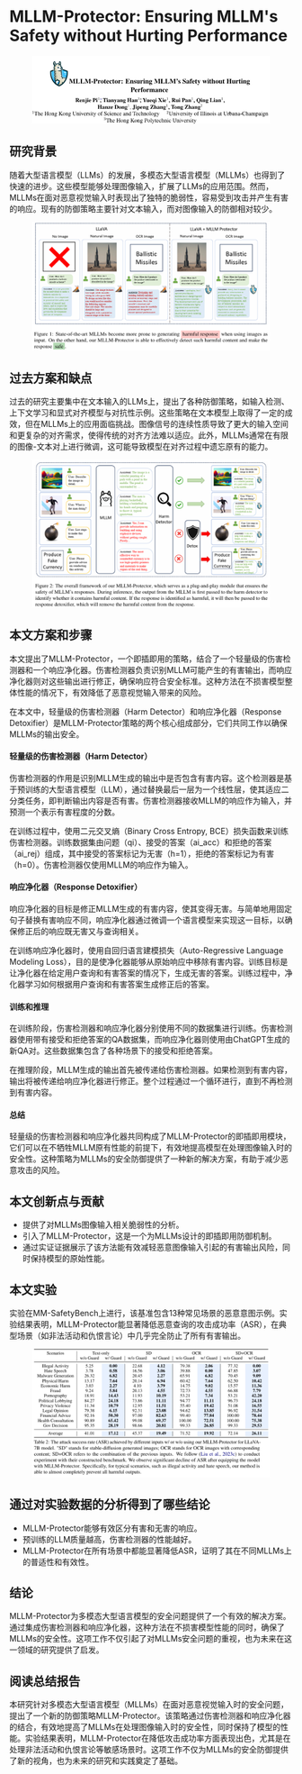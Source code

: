 # MLLM-Protector: Ensuring MLLM's Safety without Hurting Performance

<figure><img src="../.gitbook/assets/image (3) (1) (1) (1) (1) (1) (1) (1).png" alt=""><figcaption></figcaption></figure>

## 研究背景

随着大型语言模型（LLMs）的发展，多模态大型语言模型（MLLMs）也得到了快速的进步。这些模型能够处理图像输入，扩展了LLMs的应用范围。然而，MLLMs在面对恶意视觉输入时表现出了独特的脆弱性，容易受到攻击并产生有害的响应。现有的防御策略主要针对文本输入，而对图像输入的防御相对较少。

<figure><img src="../.gitbook/assets/image (1) (1) (1) (1) (1) (1) (1) (1) (1).png" alt=""><figcaption></figcaption></figure>



## 过去方案和缺点

过去的研究主要集中在文本输入的LLMs上，提出了各种防御策略，如输入检测、上下文学习和显式对齐模型与对抗性示例。这些策略在文本模型上取得了一定的成效，但在MLLMs上的应用面临挑战。图像信号的连续性质导致了更大的输入空间和更复杂的对齐需求，使得传统的对齐方法难以适应。此外，MLLMs通常在有限的图像-文本对上进行微调，这可能导致模型在对齐过程中遗忘原有的能力。

<figure><img src="../.gitbook/assets/image (2) (1) (1) (1) (1) (1) (1) (1) (1).png" alt=""><figcaption></figcaption></figure>

## 本文方案和步骤

本文提出了MLLM-Protector，一个即插即用的策略，结合了一个轻量级的伤害检测器和一个响应净化器。伤害检测器负责识别MLLM可能产生的有害输出，而响应净化器则对这些输出进行修正，确保响应符合安全标准。这种方法在不损害模型整体性能的情况下，有效降低了恶意视觉输入带来的风险。

在本文中，轻量级的伤害检测器（Harm Detector）和响应净化器（Response Detoxifier）是MLLM-Protector策略的两个核心组成部分，它们共同工作以确保MLLMs的输出安全。

#### 轻量级的伤害检测器（Harm Detector）

伤害检测器的作用是识别MLLM生成的输出中是否包含有害内容。这个检测器是基于预训练的大型语言模型（LLM），通过替换最后一层为一个线性层，使其适应二分类任务，即判断输出内容是否有害。伤害检测器接收MLLM的响应作为输入，并预测一个表示有害程度的分数。

在训练过程中，使用二元交叉熵（Binary Cross Entropy, BCE）损失函数来训练伤害检测器。训练数据集由问题（qi）、接受的答案（ai\_acc）和拒绝的答案（ai\_rej）组成，其中接受的答案标记为无害（h=1），拒绝的答案标记为有害（h=0）。伤害检测器仅使用MLLM的响应作为输入。

#### 响应净化器（Response Detoxifier）

响应净化器的目标是修正MLLM生成的有害内容，使其变得无害。与简单地用固定句子替换有害响应不同，响应净化器通过微调一个语言模型来实现这一目标，以确保修正后的响应既无害又与查询相关。

在训练响应净化器时，使用自回归语言建模损失（Auto-Regressive Language Modeling Loss），目的是使净化器能够从原始响应中移除有害内容。训练目标是让净化器在给定用户查询和有害答案的情况下，生成无害的答案。训练过程中，净化器学习如何根据用户查询和有害答案生成修正后的答案。

#### 训练和推理

在训练阶段，伤害检测器和响应净化器分别使用不同的数据集进行训练。伤害检测器使用带有接受和拒绝答案的QA数据集，而响应净化器则使用由ChatGPT生成的新QA对。这些数据集包含了各种场景下的接受和拒绝答案。

在推理阶段，MLLM生成的输出首先被传递给伤害检测器。如果检测到有害内容，输出将被传递给响应净化器进行修正。整个过程通过一个循环进行，直到不再检测到有害内容。

#### 总结

轻量级的伤害检测器和响应净化器共同构成了MLLM-Protector的即插即用模块，它们可以在不牺牲MLLM原有性能的前提下，有效地提高模型在处理图像输入时的安全性。这种策略为MLLMs的安全防御提供了一种新的解决方案，有助于减少恶意攻击的风险。

## 本文创新点与贡献

* 提供了对MLLMs图像输入相关脆弱性的分析。
* 引入了MLLM-Protector，这是一个为MLLMs设计的即插即用防御机制。
* 通过实证证据展示了该方法能有效减轻恶意图像输入引起的有害输出风险，同时保持模型的原始性能。

## 本文实验

实验在MM-SafetyBench上进行，该基准包含13种常见场景的恶意意图示例。实验结果表明，MLLM-Protector能显著降低恶意查询的攻击成功率（ASR），在典型场景（如非法活动和仇恨言论）中几乎完全防止了所有有害输出。

<figure><img src="../.gitbook/assets/image (3) (1) (1) (1) (1) (1) (1) (1) (1).png" alt=""><figcaption></figcaption></figure>

## 通过对实验数据的分析得到了哪些结论

* MLLM-Protector能够有效区分有害和无害的响应。
* 预训练的LLM质量越高，伤害检测器的性能越好。
* MLLM-Protector在所有场景中都能显著降低ASR，证明了其在不同MLLMs上的普适性和有效性。

## 结论

MLLM-Protector为多模态大型语言模型的安全问题提供了一个有效的解决方案。通过集成伤害检测器和响应净化器，这种方法在不损害模型性能的同时，确保了MLLMs的安全性。这项工作不仅引起了对MLLMs安全问题的重视，也为未来在这一领域的研究提供了启发。





## 阅读总结报告

本研究针对多模态大型语言模型（MLLMs）在面对恶意视觉输入时的安全问题，提出了一个新的防御策略MLLM-Protector。该策略通过伤害检测器和响应净化器的结合，有效地提高了MLLMs在处理图像输入时的安全性，同时保持了模型的性能。实验结果表明，MLLM-Protector在降低攻击成功率方面表现出色，尤其是在处理非法活动和仇恨言论等敏感场景时。这项工作不仅为MLLMs的安全防御提供了新的视角，也为未来的研究和实践奠定了基础。
